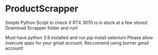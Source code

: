 # ProductScrapper

Simple Python Script to check if RTX 3070 is in stock at a few stores!
Download Scrapper folder and run!

Must have python 3.9 installed and run pip install selenium
Please allow insecure apps for your gmail account. Reccomend using burner gmail account!
